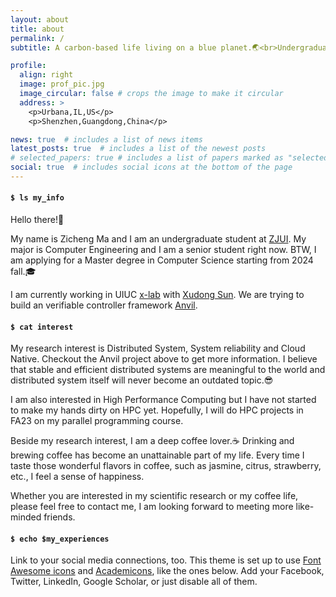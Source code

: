 ```yaml
---
layout: about
title: about
permalink: /
subtitle: A carbon-based life living on a blue planet.🌏<br>Undergraduate researcher at <a href='https://github.com/xlab-uiuc/'>x-lab</a>. Supervised by <a href='https://tianyin.github.io/'>Tianyin Xu</a>, a watchman in the cornfields. <br>Research Intern in <a href='https://www.microsoft.com/en-us/research/lab/microsoft-research-asia/'>Microsoft Research Asia</a> <a href='https://www.microsoft.com/en-us/research/group/data-knowledge-intelligence/'>DKI group</a>. My mentor is Shilin He.

profile:
  align: right
  image: prof_pic.jpg
  image_circular: false # crops the image to make it circular
  address: >
    <p>Urbana,IL,US</p>
    <p>Shenzhen,Guangdong,China</p>

news: true  # includes a list of news items
latest_posts: true  # includes a list of the newest posts
# selected_papers: true # includes a list of papers marked as "selected={true}"
social: true  # includes social icons at the bottom of the page
---
```

#### `$ ls my_info`

Hello there!👋

My name is Zicheng Ma and I am an undergraduate student at [ZJUI](https://zjui.intl.zju.edu.cn/en/). My major is Computer Engineering and I am a senior student right now. BTW, I am applying for a Master degree in Computer Science starting from 2024 fall.🎓

I am currently working in UIUC [x-lab](https://github.com/xlab-uiuc/) with [Xudong Sun](https://marshtompsxd.github.io/). We are trying to build an verifiable controller framework [Anvil](https://github.com/vmware-research/verifiable-controllers).

#### `$ cat interest`

My research interest is Distributed System, System reliability and Cloud Native. Checkout the Anvil project above to get more information. I believe that stable and efficient distributed systems are meaningful to the world and distributed system itself will never become an outdated topic.😎

I am also interested in High Performance Computing but I have not started to make my hands dirty on HPC yet. Hopefully, I will do HPC projects in FA23 on my parallel programming course.

Beside my research interest, I am a deep coffee lover.☕️ Drinking and brewing coffee has become an unattainable part of my life. Every time I taste those wonderful flavors in coffee, such as jasmine, citrus, strawberry, etc., I feel a sense of happiness.

Whether you are interested in my scientific research or my coffee life, please feel free to contact me, I am looking forward to meeting more like-minded friends.

#### `$ echo $my_experiences`

Link to your social media connections, too. This theme is set up to use [Font Awesome icons](http://fortawesome.github.io/Font-Awesome/) and [Academicons](https://jpswalsh.github.io/academicons/), like the ones below. Add your Facebook, Twitter, LinkedIn, Google Scholar, or just disable all of them.
